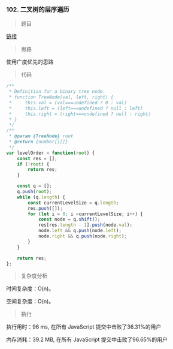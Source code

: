 ### 102. 二叉树的层序遍历

> 题目

[链接](https://leetcode-cn.com/problems/binary-tree-level-order-traversal/)

> 思路

使用广度优先的思路

> 代码

```js
/**
 * Definition for a binary tree node.
 * function TreeNode(val, left, right) {
 *     this.val = (val===undefined ? 0 : val)
 *     this.left = (left===undefined ? null : left)
 *     this.right = (right===undefined ? null : right)
 * }
 */
/**
 * @param {TreeNode} root
 * @return {number[][]}
 */
var levelOrder = function(root) {
    const res = [];
    if (!root) {
        return res;
    }

    const q = [];
    q.push(root); 
    while (q.length) {
        const currentLevelSize = q.length;
        res.push([]);
        for (let i = 0; i <currentLevelSize; i++) {
            const node = q.shift();
            res[res.length - 1].push(node.val);
            node.left && q.push(node.left);
            node.right && q.push(node.right);
        }
    }

    return res;
};
```

> 复杂度分析

时间复杂度：O(n)。

空间复杂度：O(n)。

> 执行

执行用时：96 ms, 在所有 JavaScript 提交中击败了36.31%的用户

内存消耗：39.2 MB, 在所有 JavaScript 提交中击败了96.65%的用户